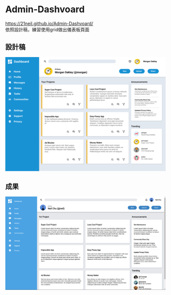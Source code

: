 # Admin-Dashvoard

https://21neil.github.io/Admin-Dashvoard/  
依照設計稿，練習使用grid做出儀表板頁面  

## 設計稿

<img src='assets/dashboard-project.png' width="900px">

## 成果

<img src='assets/%E8%9E%A2%E5%B9%95%E6%93%B7%E5%8F%96%E7%95%AB%E9%9D%A2%202023-06-14%20174800.png' width="900px">

